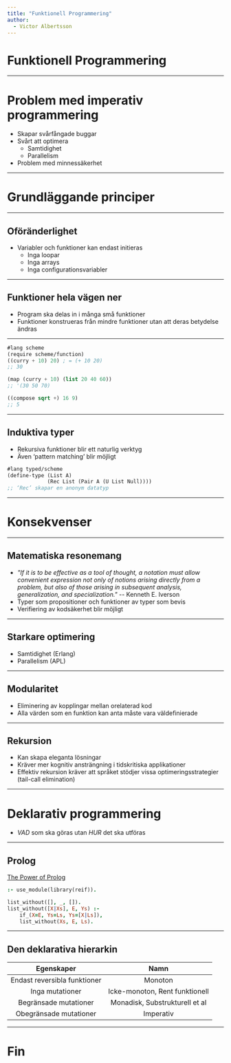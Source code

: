 ```yaml
---
title: "Funktionell Programmering"
author:
  - Victor Albertsson
---
```


# Funktionell Programmering

---

# Problem med imperativ programmering

- Skapar svårfångade buggar
- Svårt att optimera
   - Samtidighet
   - Parallelism
- Problem med minnessäkerhet

---

# Grundläggande principer

---

## Oföränderlighet

- Variabler och funktioner kan endast initieras
  - Inga loopar
  - Inga arrays
  - Inga configurationsvariabler

---

## Funktioner hela vägen ner

- Program ska delas in i många små funktioner
- Funktioner konstrueras från mindre funktioner utan att deras betydelse ändras

---

```scheme
#lang scheme
(require scheme/function)
((curry + 10) 20) ; = (+ 10 20)
;; 30

(map (curry + 10) (list 20 40 60))
;; '(30 50 70)

((compose sqrt +) 16 9)
;; 5
```

---

## Induktiva typer

- Rekursiva funktioner blir ett naturlig verktyg
- Även ‘pattern matching’ blir möjligt

```scheme
#lang typed/scheme
(define-type (List A) 
             (Rec List (Pair A (U List Null))))
;; ‘Rec’ skapar en anonym datatyp
```

---

# Konsekvenser

---

## Matematiska resonemang

- _"If it is to be effective as a tool of thought, a notation must allow convenient expression not only of notions arising directly from a problem, but also of those arising in subsequent analysis, generalization, and specialization."_ -- Kenneth E. Iverson
- Typer som propositioner och funktioner av typer som bevis
- Verifiering av kodsäkerhet blir möjligt

---

## Starkare optimering

- Samtidighet (Erlang)
- Parallelism (APL)

---

## Modularitet

- Eliminering av kopplingar mellan orelaterad kod
- Alla värden som en funktion kan anta måste vara väldefinierade

---

## Rekursion

- Kan skapa eleganta lösningar
- Kräver mer kognitiv ansträngning i tidskritiska applikationer
- Effektiv rekursion kräver att språket stödjer vissa optimeringsstrategier (tail-call elimination)

---

# Deklarativ programmering

- *VAD* som ska göras utan *HUR* det ska utföras

---

## Prolog 

[The Power of Prolog](https://www.youtube.com/channel/UCFFeNyzCEQDS4KCecugmotg)

```prolog
:- use_module(library(reif)).

list_without([], _, []).
list_without([X|Xs], E, Ys) :-
    if_(X=E, Ys=Ls, Ys=[X|Ls]),
    list_without(Xs, E, Ls).
```

---

## Den deklarativa hierarkin

| Egenskaper                   | Namn                              |
| :--------------------------: | :-------------------------------: |
| Endast reversibla funktioner | Monoton                           |
| Inga mutationer              | Icke-monoton, Rent funktionell    |
| Begränsade mutationer        | Monadisk, Substrukturell et al    |
| Obegränsade mutationer       | Imperativ                         |

---

# Fin
